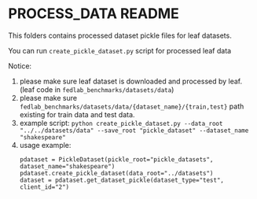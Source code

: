 # PROCESS_DATA README

This folders contains processed dataset pickle files for leaf datasets.

You can run `create_pickle_dataset.py` script for processed leaf data

Notice:
1. please make sure leaf dataset is downloaded and processed by leaf. (leaf code in `fedlab_benchmarks/datasets/data`)
2. please make sure `fedlab_benchmarks/datasets/data/{dataset_name}/{train,test}` path existing for train data and test data.
3. example script: 
   `python create_pickle_dataset.py --data_root "../../datasets/data" --save_root "pickle_dataset" --dataset_name "shakespeare"`
3. usage example:
   ```
   pdataset = PickleDataset(pickle_root="pickle_datasets", dataset_name="shakespeare")
   pdataset.create_pickle_dataset(data_root="../datasets")
   dataset = pdataset.get_dataset_pickle(dataset_type="test", client_id="2")
   ```
